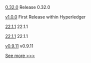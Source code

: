 
[0.32.0](https://github.com/hyperledger/aries-vcx/releases/tag/0.32.0) Release 0.32.0

[v1.0.0](https://github.com/hyperledger/indy-node-container/releases/tag/v1.0.0) First Release within Hyperledger

[22.1.1](https://github.com/hyperledger/besu/releases/tag/22.1.1) 22.1.1

[22.1.1](https://github.com/hyperledger/besu-docs/releases/tag/22.1.1) 22.1.1

[v0.9.11](https://github.com/hyperledger/firefly-fabconnect/releases/tag/v0.9.11) v0.9.11


[See more >>>](https://start-here.hyperledger.org/releases)
